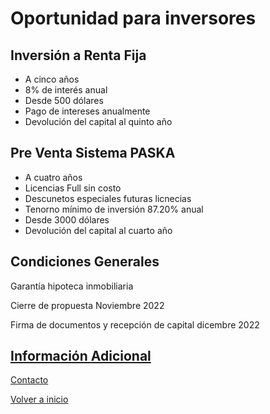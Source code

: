 # Oportunidad para inversores

## Inversión a Renta Fija
* A cinco años
* 8% de interés anual
* Desde 500 dólares
* Pago de intereses anualmente
* Devolución del capital al quinto año

## Pre Venta Sistema PASKA
* A cuatro años
* Licencias Full sin costo
* Descunetos especiales futuras licnecias
* Tenorno mínimo de inversión 87.20% anual
* Desde 3000 dólares
* Devolución del capital al cuarto año

## Condiciones Generales 
Garantía hipoteca inmobiliaria

Cierre de propuesta Noviembre 2022

Firma de documentos y recepción de capital dicembre 2022


## [Información Adicional](./InfoAdicOportunidad.md)

[Contacto](./Contacto.md) 

[Volver a inicio](./README.md) 
